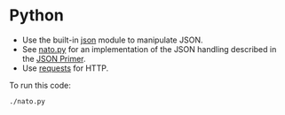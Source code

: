 # Python

* Use the built-in [json] module to manipulate JSON.
* See [nato.py](./nato.py) for an implementation of the JSON handling
  described in the [JSON Primer].
* Use [requests] for HTTP.

To run this code:

```bash
./nato.py
```

[json]: https://docs.python.org/3/library/json.html
[JSON Primer]: ../1-json-primer.md
[requests]: https://docs.python-requests.org/en/master/
